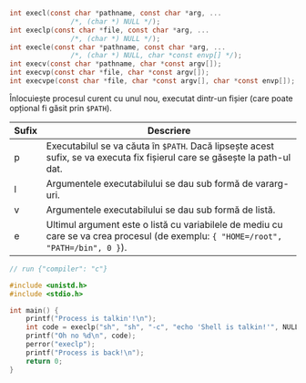 ```c
int execl(const char *pathname, const char *arg, ...
			   /*, (char *) NULL */);
int execlp(const char *file, const char *arg, ...
			   /*, (char *) NULL */);
int execle(const char *pathname, const char *arg, ...
			   /*, (char *) NULL, char *const envp[] */);
int execv(const char *pathname, char *const argv[]);
int execvp(const char *file, char *const argv[]);
int execvpe(const char *file, char *const argv[], char *const envp[]);
```

Înlocuiește procesul curent cu unul nou, executat dintr-un fișier (care poate opțional fi găsit prin `$PATH`).

| Sufix | Descriere                                                                                                                           |
| ----- | ----------------------------------------------------------------------------------------------------------------------------------- |
| p     | Executabilul se va căuta în `$PATH`. Dacă lipsește acest sufix, se va executa fix fișierul care se găsește la path-ul dat.          |
| l     | Argumentele executabilului se dau sub formă de vararg-uri.                                                                          |
| v     | Argumentele executabilului se dau sub formă de listă.                                                                               |
| e     | Ultimul argument este o listă cu variabilele de mediu cu care se va crea procesul (de exemplu: `{ "HOME=/root", "PATH=/bin", 0 }`). |

```c
// run {"compiler": "c"}

#include <unistd.h>
#include <stdio.h>

int main() {
	printf("Process is talkin'!\n");
	int code = execlp("sh", "sh", "-c", "echo 'Shell is talkin!'", NULL);
	printf("Oh no %d\n", code);
	perror("execlp");
	printf("Process is back!\n");
	return 0;
}
```